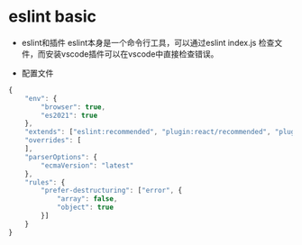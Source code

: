 # eslint basic

* eslint和插件
eslint本身是一个命令行工具，可以通过eslint index.js 检查文件，而安装vscode插件可以在vscode中直接检查错误。

* 配置文件

```javascript
{
    "env": {
        "browser": true,
        "es2021": true
    },
    "extends": ["eslint:recommended", "plugin:react/recommended", "plugin:react/jsx-runtime"],
    "overrides": [
    ],
    "parserOptions": {
        "ecmaVersion": "latest"
    },
    "rules": {
        "prefer-destructuring": ["error", {
            "array": false,
            "object": true
        }]
    }
}

```

